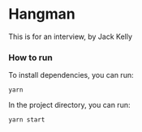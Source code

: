 # Hangman
This is for an interview, by Jack Kelly

### How to run

To install dependencies, you can run:

`yarn`

In the project directory, you can run:

`yarn start`
